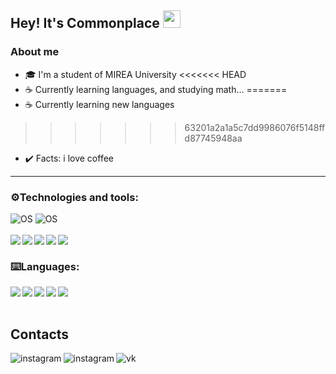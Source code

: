 ## Hey! It's Commonplace <img src = "https://raw.githubusercontent.com/MartinHeinz/MartinHeinz/master/wave.gif" width = "28" height = "28">

### About me
- 🎓 I'm a student of MIREA University 
<<<<<<< HEAD
- ☕ Currently learning languages, and studying math...
=======
- ☕ Currently learning new languages
>>>>>>> 63201a2a1a5c7dd9986076f5148ffd87745948aa
- ✔️ Facts: i love coffee

---

### ⚙️Technologies and tools:

![OS](https://img.shields.io/badge/OS-Windows-informational?style=flat&logo=windows)
![OS](https://img.shields.io/badge/OS-Android-informational?style=flat&logo=android)
<br/>
<br/>
<img align="left" src="https://img.icons8.com/color/35/000000/visual-studio-code-2019.png"/>
<img align="left" src="https://img.icons8.com/color/35/000000/git.png"/>
<img align="left" src="https://img.icons8.com/color/35/000000/firebase.png"/>
<img align="left" src="https://img.icons8.com/color/35/000000/react-native.png"/>
<img align="left" src="https://img.icons8.com/color/35/000000/nodejs.png"/>
<br/>

### ⌨️Languages:

<img align="left" src="https://img.icons8.com/color/25/000000/python--v1.png"/>
<img align="left" src="https://img.icons8.com/color/25/000000/javascript--v1.png"/>
<img align="left" src="https://img.icons8.com/color/25/000000/html-5--v1.png"/>
<img align="left" src="https://img.icons8.com/color/25/000000/css3.png"/>
<img align="left" src="https://img.icons8.com/color/25/000000/c-plus-plus-logo.png"/>
<br/>
<br/>

## Contacts

<!-- Instagram -->
[<img align="left" alt="instagram" src="https://img.shields.io/badge/-Instagram-black?style=for-the-badge&logo=instagram"/>][instagram]
<!-- Telegram -->
[<img align="left" alt="instagram" src="https://img.shields.io/badge/-telegram-black?style=for-the-badge&logo=telegram"/>][telegram]
<!-- VK -->
[<img align="left" alt="vk" src="https://img.shields.io/badge/-vk-black?style=for-the-badge&logo=vk"/>][vk]

<br />
<br />

[instagram]: https://www.instagram.com/commonplacefake/?hl=ru
[telegram]: https://t.me/Phtmct
[vk]: https://vk.com/tail753
